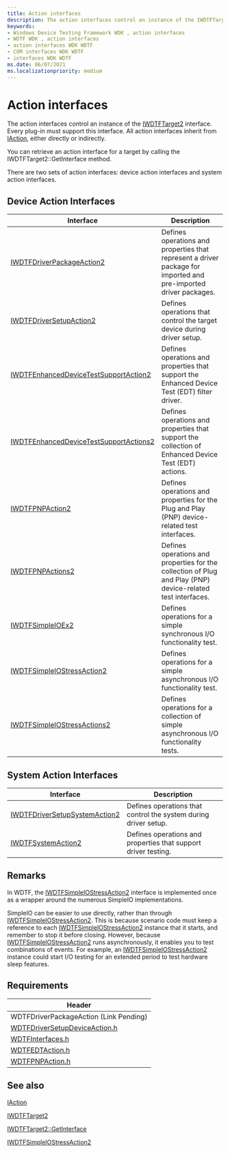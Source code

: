 ```yaml
---
title: Action interfaces
description: The action interfaces control an instance of the IWDTFTarget2 interface. Every plug-in must support this interface.
keywords:
- Windows Device Testing Framework WDK , action interfaces
- WDTF WDK , action interfaces
- action interfaces WDK WDTF
- COM interfaces WDK WDTF
- interfaces WDK WDTF
ms.date: 06/07/2021
ms.localizationpriority: medium
---
```


# Action interfaces

The action interfaces control an instance of the [IWDTFTarget2](/windows-hardware/drivers/ddi/wdtf/nn-wdtf-iwdtftarget2) interface. Every plug-in must support this interface. All action interfaces inherit from [IAction](/windows-hardware/drivers/ddi/wdtf/nn-wdtf-iaction), either directly or indirectly.

You can retrieve an action interface for a target by calling the IWDTFTarget2::GetInterface method.

There are two sets of action interfaces: device action interfaces and system action interfaces.

## Device Action Interfaces

| Interface | Description |
|-|-|
|[IWDTFDriverPackageAction2](/windows-hardware/drivers/ddi/wdtfdriverpackageaction/nn-wdtfdriverpackageaction-iwdtfdriverpackageaction2) |  Defines operations and properties that represent a driver package for imported and pre-imported driver packages. |
|[IWDTFDriverSetupAction2](/windows-hardware/drivers/ddi/wdtfdriversetupdeviceaction/nn-wdtfdriversetupdeviceaction-iwdtfdriversetupaction2) | Defines operations that control the target device during driver setup. |
|[IWDTFEnhancedDeviceTestSupportAction2](/windows-hardware/drivers/ddi/wdtfedtaction/nn-wdtfedtaction-iwdtfenhanceddevicetestsupportaction2) | Defines operations and properties that support the Enhanced Device Test (EDT) filter driver. |
|[IWDTFEnhancedDeviceTestSupportActions2](/windows-hardware/drivers/ddi/wdtfedtaction/nn-wdtfedtaction-iwdtfenhanceddevicetestsupportactions2) | Defines operations and properties that support the collection of Enhanced Device Test (EDT) actions. |
|[IWDTFPNPAction2](/windows-hardware/drivers/ddi/wdtfpnpaction/nn-wdtfpnpaction-iwdtfpnpaction2) | Defines operations and properties for the Plug and Play (PNP) device-related test interfaces. |
|[IWDTFPNPActions2](/windows-hardware/drivers/ddi/wdtfpnpaction/nn-wdtfpnpaction-iwdtfpnpactions2) |Defines operations and properties for the collection of Plug and Play (PNP) device-related test interfaces. |
|[IWDTFSimpleIOEx2](/windows-hardware/drivers/ddi/wdtfinterfaces/nn-wdtfinterfaces-iwdtfsimpleioex2) | Defines operations for a simple synchronous I/O functionality test. |
|[IWDTFSimpleIOStressAction2](/windows-hardware/drivers/ddi/wdtfinterfaces/nn-wdtfinterfaces-iwdtfsimpleiostressaction2) | Defines operations for a simple asynchronous I/O functionality test. |
|[IWDTFSimpleIOStressActions2](/windows-hardware/drivers/ddi/wdtfinterfaces/nn-wdtfinterfaces-iwdtfsimpleiostressactions2) | Defines operations for a collection of simple asynchronous I/O functionality tests. |

## System Action Interfaces

| Interface | Description |
|-|-|
|[IWDTFDriverSetupSystemAction2](/windows-hardware/drivers/ddi/wdtfdriversetupsystemaction/nn-wdtfdriversetupsystemaction-iwdtfdriversetupsystemaction2) | Defines operations that control the system during driver setup. |
|[IWDTFSystemAction2](/windows-hardware/drivers/ddi/wdtfsystemaction/nn-wdtfsystemaction-iwdtfsystemaction2) | Defines operations and properties that support driver testing. |

## Remarks

In WDTF, the [IWDTFSimpleIOStressAction2](/windows-hardware/drivers/ddi/wdtfinterfaces/nn-wdtfinterfaces-iwdtfsimpleiostressaction2) interface is implemented once as a wrapper around the numerous SimpleIO implementations.

SimpleIO can be easier to use directly, rather than through [IWDTFSimpleIOStressAction2](/windows-hardware/drivers/ddi/wdtfinterfaces/nn-wdtfinterfaces-iwdtfsimpleiostressaction2). This is because scenario code must keep a reference to each [IWDTFSimpleIOStressAction2](/windows-hardware/drivers/ddi/wdtfinterfaces/nn-wdtfinterfaces-iwdtfsimpleiostressaction2) instance that it starts, and remember to stop it before closing. However, because [IWDTFSimpleIOStressAction2](/windows-hardware/drivers/ddi/wdtfinterfaces/nn-wdtfinterfaces-iwdtfsimpleiostressaction2) runs asynchronously, it enables you to test combinations of events. For example, an [IWDTFSimpleIOStressAction2](/windows-hardware/drivers/ddi/wdtfinterfaces/nn-wdtfinterfaces-iwdtfsimpleiostressaction2) instance could start I/O testing for an extended period to test hardware sleep features.

## Requirements

| Header|
|-|
| WDTFDriverPackageAction (Link Pending)|
|[WDTFDriverSetupDeviceAction.h](/windows-hardware/drivers/ddi/wdtfdriversetupdeviceaction/index)|
|[WDTFInterfaces.h](/windows-hardware/drivers/ddi/wdtfinterfaces/index) |
|[WDTFEDTAction.h](/windows-hardware/drivers/ddi/wdtfedtaction/index) |
|[WDTFPNPAction.h](/windows-hardware/drivers/ddi/wdtfpnpaction/index) |

## See also

[IAction](/windows-hardware/drivers/ddi/wdtf/nn-wdtf-iaction)

[IWDTFTarget2](/windows-hardware/drivers/ddi/wdtf/nn-wdtf-iwdtftarget2)

[IWDTFTarget2::GetInterface](/windows-hardware/drivers/ddi/wdtf/nf-wdtf-iwdtftarget2-getinterface)

[IWDTFSimpleIOStressAction2](/windows-hardware/drivers/ddi/wdtfinterfaces/nn-wdtfinterfaces-iwdtfsimpleiostressaction2)
